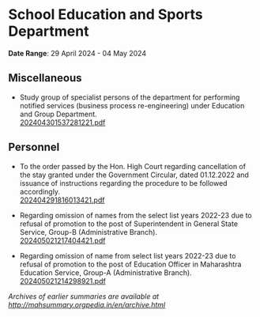 # School Education and Sports Department

**Date Range**: 29 April 2024 - 04 May 2024


## Miscellaneous
- Study group of specialist persons of the department for performing notified services (business process re-engineering) under Education and Group Department.\
  [202404301537281221.pdf](https://gr.maharashtra.gov.in/Site/Upload/Government%20Resolutions/English/202404301537281221.pdf)

## Personnel
- To the order passed by the  Hon. High Court regarding cancellation of the stay granted under the Government Circular, dated 01.12.2022 and issuance of instructions regarding the procedure to be followed accordingly.\
  [202404291816013421.pdf](https://gr.maharashtra.gov.in/Site/Upload/Government%20Resolutions/English/202404291816013421.pdf)

- Regarding omission of names from the select list years 2022-23 due to refusal of promotion to the post of Superintendent in General State Service, Group-B (Administrative Branch).\
  [202405021217404421.pdf](https://gr.maharashtra.gov.in/Site/Upload/Government%20Resolutions/English/202405021217404421.pdf)

- Regarding omission of name from select list years 2022-23 due to refusal of promotion to the post of Education Officer in Maharashtra Education Service, Group-A (Administrative Branch).\
  [202405021214298921.pdf](https://gr.maharashtra.gov.in/Site/Upload/Government%20Resolutions/English/202405021214298921.pdf)


*Archives of earlier summaries are available at http://mahsummary.orgpedia.in/en/archive.html*